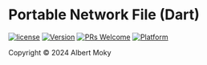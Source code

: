 # Portable Network File (Dart)


[![license](https://img.shields.io/github/license/mashape/apistatus.svg)](https://github.com/dimchat/sdk-dart/blob/master/LICENSE)
[![Version](https://img.shields.io/badge/alpha-0.1.0-red.svg)](https://github.com/dimchat/sdk-dart/archive/master.zip)
[![PRs Welcome](https://img.shields.io/badge/PRs-welcome-brightgreen.svg)](https://github.com/dimchat/sdk-dart/pulls)
[![Platform](https://img.shields.io/badge/Platform-Dart%203-brightgreen.svg)](https://github.com/dimchat/sdk-dart/wiki)

Copyright &copy; 2024 Albert Moky

